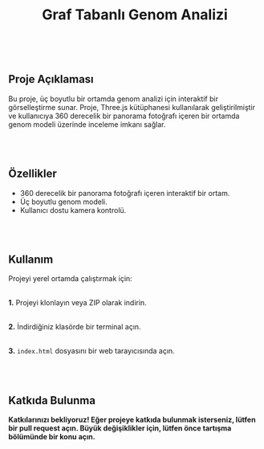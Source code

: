 <h1 align="center">
  Graf Tabanlı Genom Analizi
</h1>

<br>
<br>
<br>

<div align="left"> <h2>Proje Açıklaması</h2> </div>

Bu proje, üç boyutlu bir ortamda genom analizi için interaktif bir görselleştirme sunar. Proje, Three.js kütüphanesi kullanılarak geliştirilmiştir ve kullanıcıya 360 derecelik bir panorama fotoğrafı içeren bir ortamda genom modeli üzerinde inceleme imkanı sağlar.

<br>
<br>

<div align="left"> <h2>Özellikler</h2> </div> 

* 360 derecelik bir panorama fotoğrafı içeren interaktif bir ortam. <br>
* Üç boyutlu genom modeli. <br>
* Kullanıcı dostu kamera kontrolü. <br>

<br>
<br>

<div align="left"> <h2>Kullanım</h2> </div> 
Projeyi yerel ortamda çalıştırmak için: 
<br>
<br>

<b>1.</b> Projeyi klonlayın veya ZIP olarak indirin. <br>
<br>

<b>2.</b> İndirdiğiniz klasörde bir terminal açın. <br>
<br>

<b>3.</b> `index.html` dosyasını bir web tarayıcısında açın. <br>

<br>
<br>

<div align="left"> <h2>Katkıda Bulunma</h2> </div> 

<b>Katkılarınızı bekliyoruz!<b> Eğer projeye katkıda bulunmak isterseniz, lütfen bir pull request açın. Büyük değişiklikler için, lütfen önce tartışma bölümünde bir konu açın.


